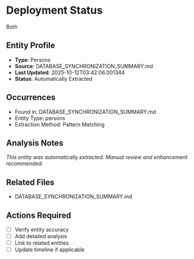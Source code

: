 # Deployment Status

Both

## Entity Profile
- **Type**: Persons
- **Source**: DATABASE_SYNCHRONIZATION_SUMMARY.md
- **Last Updated**: 2025-10-12T03:42:06.001344
- **Status**: Automatically Extracted

## Occurrences
- Found in: DATABASE_SYNCHRONIZATION_SUMMARY.md
- Entity Type: persons
- Extraction Method: Pattern Matching

## Analysis Notes
*This entity was automatically extracted. Manual review and enhancement recommended.*

## Related Files
- DATABASE_SYNCHRONIZATION_SUMMARY.md

## Actions Required
- [ ] Verify entity accuracy
- [ ] Add detailed analysis
- [ ] Link to related entities
- [ ] Update timeline if applicable
